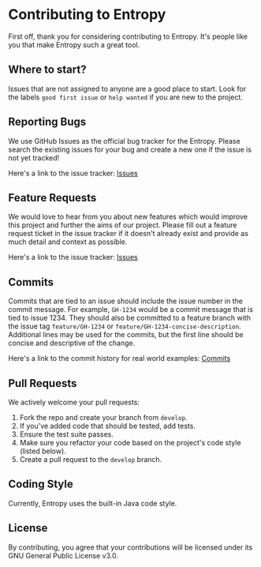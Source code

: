 # Contributing to Entropy

First off, thank you for considering contributing to Entropy. It's people like you that make Entropy such a great tool.

## Where to start?

Issues that are not assigned to anyone are a good place to start. Look for the labels `good first issue` or `help wanted` if you are new to the project.

## Reporting Bugs

We use GitHub Issues as the official bug tracker for the Entropy. Please search the existing issues for your bug and create a new one if the issue is not yet tracked!

Here's a link to the issue tracker: [Issues](https://github.com/BrendonButler/entropy/issues)

## Feature Requests

We would love to hear from you about new features which would improve this project and further the aims of our project. Please fill out a feature request ticket in the issue tracker if it doesn't already exist and provide as much detail and context as possible.

Here's a link to the issue tracker: [Issues](https://github.com/BrendonButler/entropy/issues)

## Commits

Commits that are tied to an issue should include the issue number in the commit message. For example, `GH-1234` would be a commit message that is tied to issue 1234. They should also be committed to a feature branch with the issue tag `feature/GH-1234` or `feature/GH-1234-concise-description`. Additional lines may be used for the commits, but the first line should be concise and descriptive of the change.

Here's a link to the commit history for real world examples: [Commits](https://github.com/BrendonButler/entropy/commits/main/)

## Pull Requests

We actively welcome your pull requests:

1. Fork the repo and create your branch from `develop`.
2. If you've added code that should be tested, add tests.
3. Ensure the test suite passes.
4. Make sure you refactor your code based on the project's code style (listed below).
5. Create a pull request to the `develop` branch.

## Coding Style

Currently, Entropy uses the built-in Java code style.  

## License

By contributing, you agree that your contributions will be licensed under its GNU General Public License v3.0.